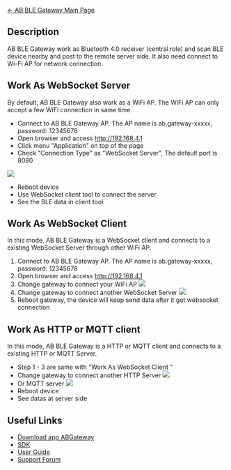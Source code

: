 [← AB BLE Gateway Main Page](AB_BLE_Gateway.md)





## Description

AB BLE Gateway work as Bluetooth 4.0 receiver (central role) and scan
BLE device nearby and post to the remote server side. It also need
connect to Wi-Fi AP for network connection.

## Work As WebSocket Server

By default, AB BLE Gateway also work as a WiFi AP. The WiFi AP can only
accept a few WiFi connection in same time.

  - Connect to AB BLE Gateway AP. The AP name is ab.gateway-xxxxx,
    password: 12345678
  - Open browser and access <http://192.168.4.1>
  - Click menu "Application" on top of the page
  - Check "Connection Type" as "WebSocket Server", The default port is
    8080

[<img src="http://7fvk57.com1.z0.glb.clouddn.com/app-websocket-server.jpg-320.jpg">](http://7fvk57.com1.z0.glb.clouddn.com/app-websocket-server.jpg)

  - Reboot device
  - Use WebSocket client tool to connect the server
  - See the BLE data in client tool

## Work As WebSocket Client

In this mode, AB BLE Gateway is a WebSocket client and connects to a
existing WebSocket Server through other WiFi AP.

1.  Connect to AB BLE Gateway AP. The AP name is ab.gateway-xxxxx,
    password: 12345678
2.  Open browser and access <http://192.168.4.1>
3.  Change gateway to connect your WiFi
    AP
    [<img src="http://7fvk57.com1.z0.glb.clouddn.com/ab-wifi.jpg-320.jpg">](http://7fvk57.com1.z0.glb.clouddn.com/ab-wifi.jpg)
4.  Change gateway to connect another WebSocket
    Server
    [<img src="http://7fvk57.com1.z0.glb.clouddn.com/app-websocket-client.jpg-320.jpg">](http://7fvk57.com1.z0.glb.clouddn.com/app-websocket-client.jpg)
5.  Reboot gateway, the device will keep send data after it got
    websocket connection

## Work As HTTP or MQTT client

In this mode, AB BLE Gateway is a HTTP or MQTT client and connects to a
existing HTTP or MQTT Server.

  - Step 1 - 3 are same with "Work As WebSocket Client "
  - Change gateway to connect another HTTP
    Server
    [<img src="http://7fvk57.com1.z0.glb.clouddn.com/app-http-client.jpg-320.jpg">](http://7fvk57.com1.z0.glb.clouddn.com/app-http-client.jpg)
  - Or MQTT
    server
    [<img src="http://7fvk57.com1.z0.glb.clouddn.com/app-mqtt-client.jpg-320.jpg">](http://7fvk57.com1.z0.glb.clouddn.com/app-mqtt-client.jpg)
  - Reboot device
  - See datas at server side

## Useful Links

  - [Download app ABGateway](Download_app_ABGateway.md)
  - [SDK](https://github.com/AprilBrother/ab-ble-gateway-sdk)
  - [User Guide](AB_BLE_Gateway_User_Guide.md)
  - [Support Forum](http://bbs.aprbrother.com/c/wifi)

